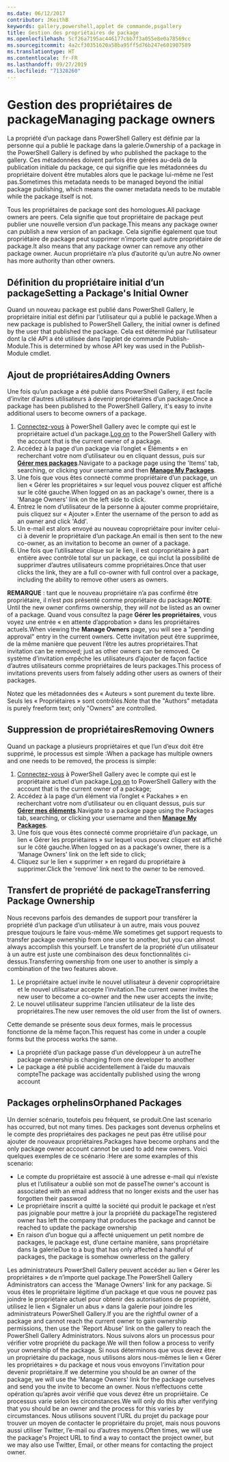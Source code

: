 ```yaml
---
ms.date: 06/12/2017
contributor: JKeithB
keywords: gallery,powershell,applet de commande,psgallery
title: Gestion des propriétaires de package
ms.openlocfilehash: 5cf26a7195ac446177cbb7f3a055e8e0a78569cc
ms.sourcegitcommit: 4a2cf30351620a58ba95ff5d76b247e601907589
ms.translationtype: HT
ms.contentlocale: fr-FR
ms.lasthandoff: 09/27/2019
ms.locfileid: "71328260"
---
```

# <a name="managing-package-owners"></a><span data-ttu-id="9c049-103">Gestion des propriétaires de package</span><span class="sxs-lookup"><span data-stu-id="9c049-103">Managing package owners</span></span>

<span data-ttu-id="9c049-104">La propriété d’un package dans PowerShell Gallery est définie par la personne qui a publié le package dans la galerie.</span><span class="sxs-lookup"><span data-stu-id="9c049-104">Ownership of a package in the PowerShell Gallery is defined by who published the package to the gallery.</span></span>
<span data-ttu-id="9c049-105">Ces métadonnées doivent parfois être gérées au-delà de la publication initiale du package, ce qui signifie que les métadonnées du propriétaire doivent être mutables alors que le package lui-même ne l’est pas.</span><span class="sxs-lookup"><span data-stu-id="9c049-105">Sometimes this metadata needs to be managed beyond the initial package publishing, which means the owner metadata needs to be mutable while the package itself is not.</span></span>

<span data-ttu-id="9c049-106">Tous les propriétaires de package sont des homologues.</span><span class="sxs-lookup"><span data-stu-id="9c049-106">All package owners are peers.</span></span>
<span data-ttu-id="9c049-107">Cela signifie que tout propriétaire de package peut publier une nouvelle version d’un package.</span><span class="sxs-lookup"><span data-stu-id="9c049-107">This means any package owner can publish a new version of an package.</span></span> <span data-ttu-id="9c049-108">Cela signifie également que tout propriétaire de package peut supprimer n’importe quel autre propriétaire de package.</span><span class="sxs-lookup"><span data-stu-id="9c049-108">It also means that any package owner can remove any other package owner.</span></span>
<span data-ttu-id="9c049-109">Aucun propriétaire n’a plus d’autorité qu’un autre.</span><span class="sxs-lookup"><span data-stu-id="9c049-109">No owner has more authority than other owners.</span></span>

## <a name="setting-a-packages-initial-owner"></a><span data-ttu-id="9c049-110">Définition du propriétaire initial d’un package</span><span class="sxs-lookup"><span data-stu-id="9c049-110">Setting a Package's Initial Owner</span></span>

<span data-ttu-id="9c049-111">Quand un nouveau package est publié dans PowerShell Gallery, le propriétaire initial est défini par l’utilisateur qui a publié le package.</span><span class="sxs-lookup"><span data-stu-id="9c049-111">When a new package is published to PowerShell Gallery, the initial owner is defined by the user that published the package.</span></span> <span data-ttu-id="9c049-112">Cela est déterminé par l’utilisateur dont la clé API a été utilisée dans l’applet de commande Publish-Module.</span><span class="sxs-lookup"><span data-stu-id="9c049-112">This is determined by whose API key was used in the Publish-Module cmdlet.</span></span>

## <a name="adding-owners"></a><span data-ttu-id="9c049-113">Ajout de propriétaires</span><span class="sxs-lookup"><span data-stu-id="9c049-113">Adding Owners</span></span>

<span data-ttu-id="9c049-114">Une fois qu’un package a été publié dans PowerShell Gallery, il est facile d’inviter d’autres utilisateurs à devenir propriétaires d’un package.</span><span class="sxs-lookup"><span data-stu-id="9c049-114">Once a package has been published to the PowerShell Gallery, it's easy to invite additional users to become owners of a package.</span></span>

1. <span data-ttu-id="9c049-115">[Connectez-vous](https://powershellgallery.com/users/account/LogOn) à PowerShell Gallery avec le compte qui est le propriétaire actuel d’un package.</span><span class="sxs-lookup"><span data-stu-id="9c049-115">[Log on](https://powershellgallery.com/users/account/LogOn) to the PowerShell Gallery with the account that is the current owner of a package.</span></span>
2. <span data-ttu-id="9c049-116">Accédez à la page d’un package via l’onglet « Éléments » en recherchant votre nom d’utilisateur ou en cliquant dessus, puis sur [**Gérer mes packages**](https://www.powershellgallery.com/account/Packages).</span><span class="sxs-lookup"><span data-stu-id="9c049-116">Navigate to a package page using the 'Items' tab, searching, or clicking your username and then [**Manage My Packages**](https://www.powershellgallery.com/account/Packages).</span></span>
3. <span data-ttu-id="9c049-117">Une fois que vous êtes connecté comme propriétaire d’un package, un lien « Gérer les propriétaires » sur lequel vous pouvez cliquer est affiché sur le côté gauche.</span><span class="sxs-lookup"><span data-stu-id="9c049-117">When logged on as an package's owner, there is a 'Manage Owners' link on the left side to click.</span></span>
4. <span data-ttu-id="9c049-118">Entrez le nom d’utilisateur de la personne à ajouter comme propriétaire, puis cliquez sur « Ajouter ».</span><span class="sxs-lookup"><span data-stu-id="9c049-118">Enter the username of the person to add as an owner and click 'Add'.</span></span>
5. <span data-ttu-id="9c049-119">Un e-mail est alors envoyé au nouveau copropriétaire pour inviter celui-ci à devenir le propriétaire d’un package.</span><span class="sxs-lookup"><span data-stu-id="9c049-119">An email is then sent to the new co-owner, as an invitation to become an owner of a package.</span></span>
6. <span data-ttu-id="9c049-120">Une fois que l’utilisateur clique sur le lien, il est copropriétaire à part entière avec contrôle total sur un package, ce qui inclut la possibilité de supprimer d’autres utilisateurs comme propriétaires.</span><span class="sxs-lookup"><span data-stu-id="9c049-120">Once that user clicks the link, they are a full co-owner with full control over a package, including the ability to remove other users as owners.</span></span>

<span data-ttu-id="9c049-121">**REMARQUE** : tant que le nouveau propriétaire n’a pas confirmé être propriétaire, il n’est *pas* présenté comme propriétaire du package.</span><span class="sxs-lookup"><span data-stu-id="9c049-121">**NOTE**: Until the new owner confirms ownership, they *will not* be listed as an owner of a package.</span></span>
<span data-ttu-id="9c049-122">Quand vous consultez la page **Gérer les propriétaires**, vous voyez une entrée « en attente d’approbation » dans les propriétaires actuels.</span><span class="sxs-lookup"><span data-stu-id="9c049-122">When viewing the **Manage Owners** page, you will see a "pending approval" entry in the current owners.</span></span>
<span data-ttu-id="9c049-123">Cette invitation peut être supprimée, de la même manière que peuvent l’être les autres propriétaires.</span><span class="sxs-lookup"><span data-stu-id="9c049-123">That invitation can be removed; just as other owners can be removed.</span></span>
<span data-ttu-id="9c049-124">Ce système d’invitation empêche les utilisateurs d’ajouter de façon factice d’autres utilisateurs comme propriétaires de leurs packages.</span><span class="sxs-lookup"><span data-stu-id="9c049-124">This process of invitations prevents users from falsely adding other users as owners of their packages.</span></span>

<span data-ttu-id="9c049-125">Notez que les métadonnées des « Auteurs » sont purement du texte libre. Seuls les « Propriétaires » sont contrôlés.</span><span class="sxs-lookup"><span data-stu-id="9c049-125">Note that the "Authors" metadata is purely freeform text; only "Owners" are controlled.</span></span>


## <a name="removing-owners"></a><span data-ttu-id="9c049-126">Suppression de propriétaires</span><span class="sxs-lookup"><span data-stu-id="9c049-126">Removing Owners</span></span>

<span data-ttu-id="9c049-127">Quand un package a plusieurs propriétaires et que l’un d’eux doit être supprimé, le processus est simple :</span><span class="sxs-lookup"><span data-stu-id="9c049-127">When a package has multiple owners and one needs to be removed, the process is simple:</span></span>

1. <span data-ttu-id="9c049-128">[Connectez-vous](https://powershellgallery.com/users/account/LogOn) à PowerShell Gallery avec le compte qui est le propriétaire actuel d’un package.</span><span class="sxs-lookup"><span data-stu-id="9c049-128">[Log on](https://powershellgallery.com/users/account/LogOn) to PowerShell Gallery with the account that is the current owner of a package;</span></span>
2. <span data-ttu-id="9c049-129">Accédez à la page d’un élément via l’onglet « Packahes » en recherchant votre nom d’utilisateur ou en cliquant dessus, puis sur [**Gérer mes éléments**](https://www.powershellgallery.com/account/Packages).</span><span class="sxs-lookup"><span data-stu-id="9c049-129">Navigate to a package page using the Packages tab, searching, or clicking your username and then [**Manage My Packages**](https://www.powershellgallery.com/account/Packages).</span></span>
3. <span data-ttu-id="9c049-130">Une fois que vous êtes connecté comme propriétaire d’un package, un lien « Gérer les propriétaires » sur lequel vous pouvez cliquer est affiché sur le côté gauche.</span><span class="sxs-lookup"><span data-stu-id="9c049-130">When logged on as a package's owner, there is a 'Manage Owners' link on the left side to click;</span></span>
4. <span data-ttu-id="9c049-131">Cliquez sur le lien « supprimer » en regard du propriétaire à supprimer.</span><span class="sxs-lookup"><span data-stu-id="9c049-131">Click the 'remove' link next to the owner to be removed.</span></span>



## <a name="transferring-package-ownership"></a><span data-ttu-id="9c049-132">Transfert de propriété de package</span><span class="sxs-lookup"><span data-stu-id="9c049-132">Transferring Package Ownership</span></span>

<span data-ttu-id="9c049-133">Nous recevons parfois des demandes de support pour transférer la propriété d’un package d’un utilisateur à un autre, mais vous pouvez presque toujours le faire vous-même.</span><span class="sxs-lookup"><span data-stu-id="9c049-133">We sometimes get support requests to transfer package ownership from one user to another, but you can almost always accomplish this yourself.</span></span>
<span data-ttu-id="9c049-134">Le transfert de la propriété d’un utilisateur à un autre est juste une combinaison des deux fonctionnalités ci-dessus.</span><span class="sxs-lookup"><span data-stu-id="9c049-134">Transferring ownership from one user to another is simply a combination of the two features above.</span></span>

1. <span data-ttu-id="9c049-135">Le propriétaire actuel invite le nouvel utilisateur à devenir copropriétaire et le nouvel utilisateur accepte l’invitation.</span><span class="sxs-lookup"><span data-stu-id="9c049-135">The current owner invites the new user to become a co-owner and the new user accepts the invite;</span></span>
2. <span data-ttu-id="9c049-136">Le nouvel utilisateur supprime l’ancien utilisateur de la liste des propriétaires.</span><span class="sxs-lookup"><span data-stu-id="9c049-136">The new user removes the old user from the list of owners.</span></span>

<span data-ttu-id="9c049-137">Cette demande se présente sous deux formes, mais le processus fonctionne de la même façon.</span><span class="sxs-lookup"><span data-stu-id="9c049-137">This request has come in under a couple forms but the process works the same.</span></span>

- <span data-ttu-id="9c049-138">La propriété d’un package passe d’un développeur à un autre</span><span class="sxs-lookup"><span data-stu-id="9c049-138">The package ownership is changing from one developer to another</span></span>
- <span data-ttu-id="9c049-139">Le package a été publié accidentellement à l’aide du mauvais compte</span><span class="sxs-lookup"><span data-stu-id="9c049-139">The package was accidentally published using the wrong account</span></span>


## <a name="orphaned-packages"></a><span data-ttu-id="9c049-140">Packages orphelins</span><span class="sxs-lookup"><span data-stu-id="9c049-140">Orphaned Packages</span></span>

<span data-ttu-id="9c049-141">Un dernier scénario, toutefois peu fréquent, se produit.</span><span class="sxs-lookup"><span data-stu-id="9c049-141">One last scenario has occurred, but not many times.</span></span>
<span data-ttu-id="9c049-142">Des packages sont devenus orphelins et le compte des propriétaires des packages ne peut pas être utilisé pour ajouter de nouveaux propriétaires.</span><span class="sxs-lookup"><span data-stu-id="9c049-142">Packages have become orphans and the only package owner account cannot be used to add new owners.</span></span>
<span data-ttu-id="9c049-143">Voici quelques exemples de ce scénario :</span><span class="sxs-lookup"><span data-stu-id="9c049-143">Here are some examples of this scenario:</span></span>

- <span data-ttu-id="9c049-144">Le compte du propriétaire est associé à une adresse e-mail qui n’existe plus et l’utilisateur a oublié son mot de passe</span><span class="sxs-lookup"><span data-stu-id="9c049-144">The owner's account is associated with an email address that no longer exists and the user has forgotten their password</span></span>
- <span data-ttu-id="9c049-145">Le propriétaire inscrit a quitté la société qui produit le package et n’est pas joignable pour mettre à jour la propriété du package</span><span class="sxs-lookup"><span data-stu-id="9c049-145">The registered owner has left the company that produces the package and cannot be reached to update the package ownership</span></span>
- <span data-ttu-id="9c049-146">En raison d’un bogue qui a affecté uniquement un petit nombre de packages, le package est, d’une certaine manière, sans propriétaire dans la galerie</span><span class="sxs-lookup"><span data-stu-id="9c049-146">Due to a bug that has only affected a handful of packages, the package is somehow ownerless on the gallery</span></span>

<span data-ttu-id="9c049-147">Les administrateurs PowerShell Gallery peuvent accéder au lien « Gérer les propriétaires » de n’importe quel package.</span><span class="sxs-lookup"><span data-stu-id="9c049-147">The PowerShell Gallery Administrators can access the 'Manage Owners' link for any package.</span></span>
<span data-ttu-id="9c049-148">Si vous êtes le propriétaire légitime d’un package et que vous ne pouvez pas joindre le propriétaire actuel pour obtenir des autorisations de propriété, utilisez le lien « Signaler un abus » dans la galerie pour joindre les administrateurs PowerShell Gallery.</span><span class="sxs-lookup"><span data-stu-id="9c049-148">If you are the rightful owner of a package and cannot reach the current owner to gain ownership permissions, then use the 'Report Abuse' link on the gallery to reach the PowerShell Gallery Administrators.</span></span>
<span data-ttu-id="9c049-149">Nous suivons alors un processus pour vérifier votre propriété du package.</span><span class="sxs-lookup"><span data-stu-id="9c049-149">We will then follow a process to verify your ownership of the package.</span></span>
<span data-ttu-id="9c049-150">Si nous déterminons que vous devez être un propriétaire du package, nous utilisons alors nous-mêmes le lien « Gérer les propriétaires » du package et nous vous envoyons l’invitation pour devenir propriétaire.</span><span class="sxs-lookup"><span data-stu-id="9c049-150">If we determine you should be an owner of the package, we will use the 'Manage Owners' link for the package ourselves and send you the invite to become an owner.</span></span>
<span data-ttu-id="9c049-151">Nous n’effectuons cette opération qu’après avoir vérifié que vous devez être un propriétaire. Ce processus varie selon les circonstances.</span><span class="sxs-lookup"><span data-stu-id="9c049-151">We will only do this after verifying that you should be an owner and the process for this varies by circumstances.</span></span>
<span data-ttu-id="9c049-152">Nous utilisons souvent l’URL du projet du package pour trouver un moyen de contacter le propriétaire du projet, mais nous pouvons aussi utiliser Twitter, l’e-mail ou d’autres moyens.</span><span class="sxs-lookup"><span data-stu-id="9c049-152">Often times, we will use the package's Project URL to find a way to contact the project owner, but we may also use Twitter, Email, or other means for contacting the project owner.</span></span>
